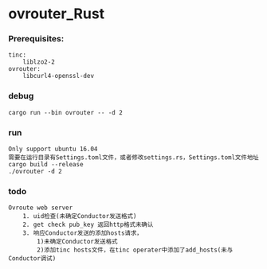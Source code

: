 # ovrouter_Rust
### Prerequisites:
    tinc:
        liblzo2-2
    ovrouter:
        libcurl4-openssl-dev
        
### debug
    cargo run --bin ovrouter -- -d 2

### run
    Only support ubuntu 16.04
    需要在运行目录有Settings.toml文件，或者修改settings.rs，Settings.toml文件地址
    cargo build --release
    ./ovrouter -d 2
    
### todo
    Ovroute web server 
        1. uid检查(未确定Conductor发送格式)
        2. get check pub_key 返回http格式未确认
        3. 响应Conductor发送的添加hosts请求，
            1)未确定Conductor发送格式
            2)添加tinc hosts文件，在tinc operater中添加了add_hosts(未与Conductor调试)